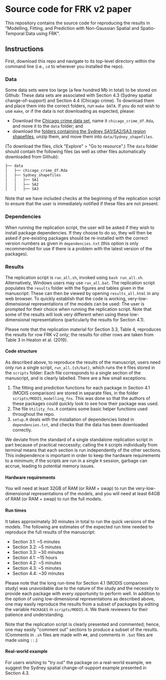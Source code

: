 # Source code for FRK v2 paper

This repository contains the source code for reproducing the results in "Modelling, Fitting, and Prediction with Non-Gaussian Spatial and Spatio-Temporal Data using FRK". 

## Instructions

First, download this repo and navigate to its top-level directory within the command line (i.e., `cd` to wherever you installed the repo). 

### Data

Some data sets were too large (a few hundred Mb in total) to be stored on Github: These data sets are associated with Section 4.3 (Sydney spatial change-of-support) and Section 4.4 (Chicago crime). To download them and place them into the correct folders, run `make DATA`. If you do not wish to use `make`, or if the data is not downloading as expected, please: 
- Download the  [Chicago crime data set](https://hpc.niasra.uow.edu.au/ckan/dataset/chicago_crime_dataset), name it `chicago_crime_df.Rda`, and move it to the `data` folder; and 
- download the [folders containing the Sydney SA1/SA2/SA3 region shapefiles](https://hpc.niasra.uow.edu.au/ckan/dataset/sydney_sa_regions), unzip them, and move them into `data/Sydney_shapefiles`. 

(To download the files, click "Explore" > "Go to resource".) The `data` folder should contain the following files (as well as other files automatically downloaded from Github): 

```bash
├── data
│   ├── chicago_crime_df.Rda
│   ├── Sydney_shapefiles
│   │   ├── SA1
│   │   ├── SA2
│   │   ├── SA3
```

Note that we have included checks at the beginning of the replication script to ensure that the user is immediately notified if these files are not present.

### Dependencies

When running the replication script, the user will be asked if they wish to install package dependencies. If they choose to do so, they will then be asked if pre-existing packages should be re-installed with the correct version numbers as given in `dependencies.txt` (this option is only recommended for use if there is a problem with the latest version of the packages).

### Results

The replication script is `run_all.sh`, invoked using `bash run_all.sh`. Alternatively, Windows users may use `run_all.bat`. The replication script populates the `results` folder with the figures and tables given in the manuscript: These can then be viewed by opening `results_all.html` in any web browser. To quickly establish that the code is working, very-low-dimensional representations of the models can be used: The user is prompted for their choice when running the replication script. Note that some of the results will look very different when using these low-dimensional representations (particularly the results for Section 4.1). 

Please note that the replication material for Section 3.3, Table 4, reproduces the results for row FRK v2 only; the results for other rows are taken from Table 3 in Heaton et al. (2019). 

#### Code structure

As described above, to reproduce the results of the manuscript, users need only run a single script, `run_all.{sh/bat}`, which runs the `R` files stored in the `scripts` folder: Each file corresponds to a single section of the manuscript, and is clearly labelled. There are a few small exceptions:

1. The fitting and prediction functions for each package in Section 4.1 (MODIS comparison) are stored in separate files, in the folder `scripts/MODIS_modelling_fns`. This was done so that the authors of these packages could quickly look to see how their package was used. 
2. The file `Utility_fns.R` contains some basic helper functions used throughout the repo. 
3. `setup.R` deals with the installation of dependencies listed in `dependencies.txt`, and checks that the data has been downloaded correctly. 

We deviate from the standard of a single standalone replication script in part because of practical neccessity; calling the `R` scripts individually from terminal means that each section is run independently of the other sections. This independence is important in order to keep the hardware requirements to a minimum; if the scripts are run in a single `R` session, garbage can accrue, leading to potential memory issues.   

#### Hardware requirements

You will need at least 32GB of RAM (or RAM + swap) to run the very-low-dimensional representations of the models, and you will need at least 64GB of RAM (or RAM + swap) to run the full models. 

#### Run times

It takes approximately 30 minutes in total to run the quick versions of the models. The following are estimates of the expected run time needed to reproduce the full results of the manuscript: 

- Section 3.1: ~5 minutes
- Section 3.2: ~5 minutes
- Section 3.3: ~30 minutes
- Section 4.1: ~15 hours
- Section 4.2: ~5 minutes
- Section 4.3: ~5 minutes
- Section 4.4: ~30 minutes

Please note that the long run-time for Section 4.1 (MODIS comparison study) was unavoidable due to the nature of the study and the necessity to provide each package with every opportunity to perform well. In addition to the option of using low-dimensional representations as described above, one may easily reproduce the results from a subset of packages by editing the variable `PACKAGES` in `scripts/MODIS.R`. We thank reviewers for their patience and understanding. 

Note that the replication script is clearly presented and commented; hence, one may easily "comment out" sections to produce a subset of the results. (Comments in `.sh` files are made with `##`, and comments in `.bat` files are made using `::`.)


#### Real-world example

For users wishing to "try out" the package on a real-world example, we suggest the Sydney spatial change-of-support example presented in Section 4.3.  

<!---
### Note to Windows users

Windows users can install a Windows version of `make`: This is easy to do (see, e.g., [here](https://stackoverflow.com/a/32127632/16776594)). Once installed, the commands remain as given above. 
--->